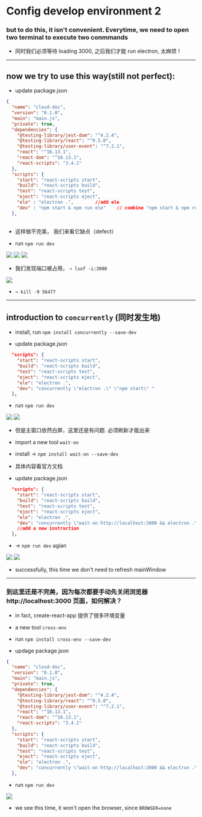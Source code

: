 # Config develop environment 2

### but to do this, it isn't convenient. Everytime, we need to open two terminal to execute two conmmands

- 同时我们必须等待 loading 3000, 之后我们才能 run electron, 太麻烦！

---

## now we try to use this way(still not perfect):

- update package.json

```json
{
  "name": "cloud-doc",
  "version": "0.1.0",
  "main": "main.js",
  "private": true,
  "dependencies": {
    "@testing-library/jest-dom": "^4.2.4",
    "@testing-library/react": "^9.5.0",
    "@testing-library/user-event": "^7.2.1",
    "react": "^16.13.1",
    "react-dom": "^16.13.1",
    "react-scripts": "3.4.1"
  },
  "scripts": {
    "start": "react-scripts start",
    "build": "react-scripts build",
    "test": "react-scripts test",
    "eject": "react-scripts eject",
    "ele" : "electron .",        //add ele
    "dev" : "npm start & npm run ele"    // combine "npm start & npm run ele"
  },
  
```

- 这样做不完美， 我们来看它缺点（defect）

- run `npm run dev`

![](img/2020-04-12-16-49-30.png)
![](img/2020-04-12-16-49-47.png)
![](img/2020-04-12-16-50-04.png)

- 我们发现端口被占用， `→ lsof -i:3000   `

![](img/2020-04-12-16-55-07.png)

- `→ kill -9 56477   `

---

## introduction to `concurrently` (同时发生地)

- install, run `npm install concurrently --save-dev`

- update package.json

```json
  "scripts": {
    "start": "react-scripts start",
    "build": "react-scripts build",
    "test": "react-scripts test",
    "eject": "react-scripts eject",
    "ele": "electron .",
    "dev": "concurrently \"electron .\" \"npm start\" "
  },
```

- run `npm run dev` 

![](img/2020-04-12-17-04-29.png)
![](img/2020-04-12-17-04-38.png)

- 但是主窗口依然白屏，这里还是有问题.  必须刷新才能出来

- import a new tool `wait-on`

- install -> `npm install wait-on --save-dev  `

- 具体内容看官方文档

- update package.json

```json
  "scripts": {
    "start": "react-scripts start",
    "build": "react-scripts build",
    "test": "react-scripts test",
    "eject": "react-scripts eject",
    "ele": "electron .",
    "dev": "concurrently \"wait-on http://localhost:3000 && electron .\" \"npm start\" "
    //add a new instruction
  },
```

- -> `npm run dev` agian

![](img/2020-04-12-17-11-23.png)
![](img/2020-04-12-17-11-31.png)

- successfully, this time we don't need to refresh mainWindow

---

### 到这里还是不完美，因为每次都要手动先关闭浏览器 http://localhost:3000 页面，如何解决？

- in fact, create-react-app 提供了很多环境变量

- a new tool `cross-env`

- run `npm install cross-env --save-dev`

- updage package.json

```json
{
  "name": "cloud-doc",
  "version": "0.1.0",
  "main": "main.js",
  "private": true,
  "dependencies": {
    "@testing-library/jest-dom": "^4.2.4",
    "@testing-library/react": "^9.5.0",
    "@testing-library/user-event": "^7.2.1",
    "react": "^16.13.1",
    "react-dom": "^16.13.1",
    "react-scripts": "3.4.1"
  },
  "scripts": {
    "start": "react-scripts start",
    "build": "react-scripts build",
    "test": "react-scripts test",
    "eject": "react-scripts eject",
    "ele": "electron .",
    "dev": "concurrently \"wait-on http://localhost:3000 && electron .\" \"cross-env BROWSER=none npm start\" "
  },
```

- run `npm run dev`

![](img/2020-04-13-21-45-31.png)

- we see this time, it won't open the browser, since `BROWSER=none`


